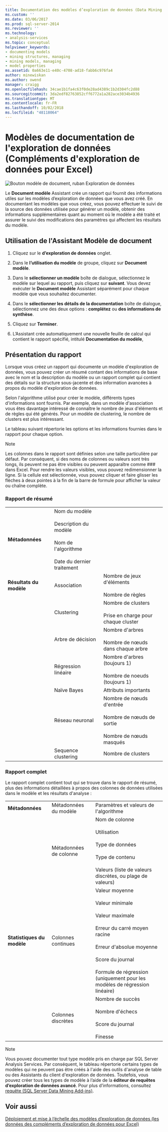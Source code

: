 ```yaml
---
title: Documentation des modèles d’exploration de données (Data Mining Add-ins pour Excel) | Microsoft Docs
ms.custom: ''
ms.date: 03/06/2017
ms.prod: sql-server-2014
ms.reviewer: ''
ms.technology:
- analysis-services
ms.topic: conceptual
helpviewer_keywords:
- documenting models
- mining structures, managing
- mining models, managing
- model properties
ms.assetid: 0a663e11-e40c-4708-ad18-fabb6c976fa4
author: minewiskan
ms.author: owend
manager: craigg
ms.openlocfilehash: 34cae1b1fa4c63f0de28ad4389c1b2d304fc2d88
ms.sourcegitcommit: 3da2edf82763852cff6772a1a282ace3034b4936
ms.translationtype: MT
ms.contentlocale: fr-FR
ms.lasthandoff: 10/02/2018
ms.locfileid: "48118064"
---
```

# <a name="documenting-mining-models-data-mining-add-ins-for-excel"></a>Modèles de documentation de l'exploration de données (Compléments d'exploration de données pour Excel)
  ![Bouton modèle de document, ruban Exploration de données](media/dmc-docmodel.gif "bouton modèle de Document, ruban Exploration de données")  
  
 Le **Document modèle** Assistant crée un rapport qui fournit des informations utiles sur les modèles d’exploration de données que vous avez créé. En documentant les modèles que vous créez, vous pouvez effectuer le suivi de la source des données utilisée pour générer un modèle, obtenir des informations supplémentaires quant au moment où le modèle a été traité et assurer le suivi des modifications des paramètres qui affectent les résultats du modèle.  
  
## <a name="using-the-document-model-wizard"></a>Utilisation de l'Assistant Modèle de document  
  
1.  Cliquez sur le **d’exploration de données** onglet.  
  
2.  Dans le **l’utilisation du modèle** de groupe, cliquez sur **Document modèle**.  
  
3.  Dans le **sélectionner un modèle** boîte de dialogue, sélectionnez le modèle sur lequel au rapport, puis cliquez sur **suivant**. Vous devez exécuter le **Document modèle** Assistant séparément pour chaque modèle que vous souhaitez documenter.  
  
4.  Dans le **sélectionner les détails de la documentation** boîte de dialogue, sélectionnez une des deux options : **complétez** ou **des informations de synthèse**.  
  
5.  Cliquez sur **Terminer**.  
  
6.  L’Assistant crée automatiquement une nouvelle feuille de calcul qui contient le rapport spécifié, intitulé **Documentation du modèle**,  
  
## <a name="understanding-the-report"></a>Présentation du rapport  
 Lorsque vous créez un rapport qui documente un modèle d'exploration de données, vous pouvez créer un résumé contant des informations de base avec le nom et la description du modèle ou un rapport complet qui contient des détails sur la structure sous-jacente et des information avancées à propos du modèle d'exploration de données.  
  
 Selon l'algorithme utilisé pour créer le modèle, différents types d'informations sont fournis. Par exemple, dans un modèle d'association vous êtes davantage intéressé de connaître le nombre de jeux d'éléments et de règles qui été générés. Pour un modèle de clustering, le nombre de clusters est plus intéressant.  
  
 Le tableau suivant répertorie les options et les informations fournies dans le rapport pour chaque option.  
  
> [!NOTE]  
>  Les colonnes dans le rapport sont définies selon une taille particulière par défaut. Par conséquent, si des noms de colonnes ou valeurs sont très longs, ils peuvent ne pas être visibles ou peuvent apparaître comme ### dans Excel. Pour rendre les valeurs visibles, vous pouvez redimensionner la ligne. Si la cellule est sélectionnée, vous pouvez cliquer et faire glisser les flèches à deux pointes à la fin de la barre de formule pour afficher la valeur ou chaîne complète.  
  
### <a name="summary-report"></a>Rapport de résumé  
  
||||  
|-|-|-|  
|**Métadonnées**|Nom du modèle<br /><br /> Description du modèle<br /><br /> Nom de l'algorithme<br /><br /> Date du dernier traitement||  
|**Résultats du modèle**|Association|Nombre de jeux d'éléments<br /><br /> Nombre de règles|  
||Clustering|Nombre de clusters<br /><br /> Prise en charge pour chaque cluster|  
||Arbre de décision|Nombre d'arbres<br /><br /> Nombre de nœuds dans chaque arbre|  
||Régression linéaire|Nombre d'arbres (toujours 1)<br /><br /> Nombre de noeuds (toujours 1)|  
||Naïve Bayes|Attributs importants|  
||Réseau neuronal|Nombre de nœuds d'entrée<br /><br /> Nombre de nœuds de sortie<br /><br /> Nombre de nœuds masqués|  
||Sequence clustering|Nombre de clusters|  
  
### <a name="complete-report"></a>Rapport complet  
 Le rapport complet contient tout qui se trouve dans le rapport de résumé, plus des informations détaillées à propos des colonnes de données utilisées dans le modèle et les résultats d'analyse :  
  
||||  
|-|-|-|  
|**Métadonnées**|Métadonnées du modèle|Paramètres et valeurs de l'algorithme|  
||Métadonnées de colonne|Nom de colonne<br /><br /> Utilisation<br /><br /> Type de données<br /><br /> Type de contenu<br /><br /> Valeurs (liste de valeurs discrètes, ou plage de valeurs)|  
|**Statistiques du modèle**|Colonnes continues|Valeur moyenne<br /><br /> Valeur minimale<br /><br /> Valeur maximale<br /><br /> Erreur du carré moyen racine<br /><br /> Erreur d'absolue moyenne<br /><br /> Score du journal<br /><br /> Formule de régression (uniquement pour les modèles de régression linéaire)|  
||Colonnes discrètes|Nombre de succès<br /><br /> Nombre d'échecs<br /><br /> Score du journal<br /><br /> Finesse|  
  
> [!NOTE]  
>  Vous pouvez documenter tout type modèle pris en charge par SQL Server Analysis Services. Par conséquent, le tableau répertorie certains types de modèles qui ne peuvent pas être créés à l'aide des outils d'analyse de table ou des Assistants du client d'exploration de données. Toutefois, vous pouvez créer tous les types de modèle à l’aide de la **éditeur de requêtes d’exploration de données avancé**. Pour plus d’informations, consultez [requête &#40;SQL Server Data Mining Add-ins&#41;](query-sql-server-data-mining-add-ins.md).  
  
## <a name="see-also"></a>Voir aussi  
 [Déploiement et mise à l’échelle des modèles d’exploration de données &#40;les données des compléments d’exploration de données pour Excel&#41;](deploying-and-scaling-mining-models-data-mining-add-ins-for-excel.md)  
  
  
